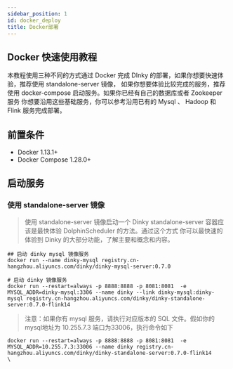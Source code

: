 ```yaml
---
sidebar_position: 1
id: docker_deploy
title: Docker部署
---
```


## Docker 快速使用教程
本教程使用三种不同的方式通过 Docker 完成 DInky 的部署，如果你想要快速体验，推荐使用 standalone-server 镜像， 如果你想要体验比较完成的服务，推荐使用 docker-compose 启动服务。如果你已经有自己的数据库或者 Zookeeper 服务 你想要沿用这些基础服务，你可以参考沿用已有的 Mysql 、 Hadoop 和 Flink  服务完成部署。

## 前置条件
- Docker 1.13.1+
- Docker Compose 1.28.0+

##  启动服务

### 使用 standalone-server 镜像
> 使用 standalone-server 镜像启动一个 Dinky standalone-server 容器应该是最快体验 DolphinScheduler 的方法。通过这个方式 你可以最快速的体验到 Dinky 的大部分功能，了解主要和概念和内容。

```shell
## 启动 dinky mysql 镜像服务
docker run --name dinky-mysql registry.cn-hangzhou.aliyuncs.com/dinky/dinky-mysql-server:0.7.0

# 启动 dinky 镜像服务
docker run --restart=always -p 8888:8888 -p 8081:8081  -e MYSQL_ADDR=dinky-mysql:3306 --name dinky --link dinky-mysql:dinky-mysql registry.cn-hangzhou.aliyuncs.com/dinky/dinky-standalone-server:0.7.0-flink14
```
> 注意：如果你有 mysql 服务，请执行对应版本的 SQL 文件。假如你的 mysql地址为 10.255.7.3 端口为33006，执行命令如下

```shell
docker run --restart=always -p 8888:8888 -p 8081:8081  -e MYSQL_ADDR=10.255.7.3:33006 --name dinky registry.cn-hangzhou.aliyuncs.com/dinky/dinky-standalone-server:0.7.0-flink14
\
```



